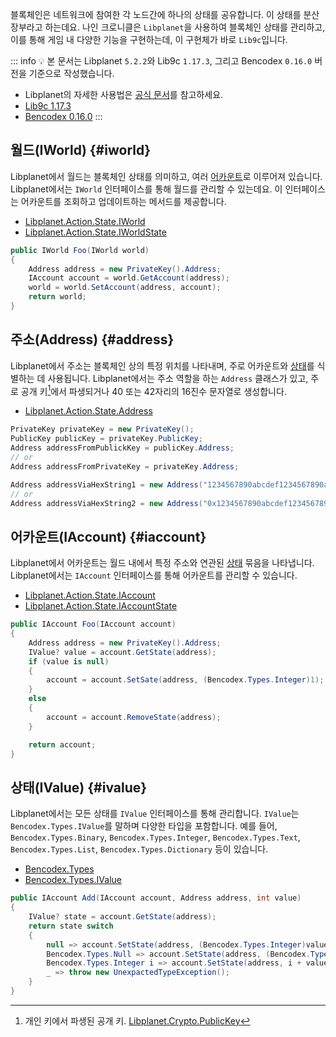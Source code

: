 블록체인은 네트워크에 참여한 각 노드간에 하나의 상태를 공유합니다. 이 상태를 분산장부라고 하는데요. 나인 크로니클은 `Libplanet`을 사용하여 블록체인 상태를 관리하고, 이를 통해 게임 내 다양한 기능을 구현하는데, 이 구현체가 바로 `Lib9c`입니다.

::: info :bulb:
본 문서는 Libplanet `5.2.2`와 Lib9c `1.17.3`, 그리고 Bencodex `0.16.0` 버전을 기준으로 작성했습니다.
- Libplanet의 자세한 사용법은 [공식 문서](https://docs.libplanet.io/5.2.2/)를 참고하세요.
- [Lib9c 1.17.3](https://github.com/planetarium/lib9c/tree/1.17.3)
- [Bencodex 0.16.0](https://github.com/planetarium/bencodex.net/tree/0.16.0)
:::

## 월드(IWorld) {#iworld}

Libplanet에서 월드는 블록체인 상태를 의미하고, 여러 [어카운트](#iaccount)로 이루어져 있습니다. Libplanet에서는 `IWorld` 인터페이스를 통해 월드를 관리할 수 있는데요. 이 인터페이스는 어카운트를 조회하고 업데이트하는 메서드를 제공합니다.

- [Libplanet.Action.State.IWorld](https://github.com/planetarium/libplanet/blob/5.2.2/src/Libplanet.Action/State/IWorld.cs)
- [Libplanet.Action.State.IWorldState](https://github.com/planetarium/libplanet/blob/5.2.2/src/Libplanet.Action/State/IWorldState.cs)

```cs
public IWorld Foo(IWorld world)
{
    Address address = new PrivateKey().Address;
    IAccount account = world.GetAccount(address);
    world = world.SetAccount(address, account);
    return world;
}
```

## 주소(Address) {#address}

Libplanet에서 주소는 블록체인 상의 특정 위치를 나타내며, 주로 어카운트와 [상태](#ivalue)를 식별하는 데 사용됩니다. Libplanet에서는 주소 역할을 하는 `Address` 클래스가 있고, 주로 공개 키[^public-key]에서 파생되거나 40 또는 42자리의 16진수 문자열로 생성합니다.

- [Libplanet.Action.State.Address](https://github.com/planetarium/libplanet/blob/5.2.2/src/Libplanet.Action/State/Address.cs)

```cs
PrivateKey privateKey = new PrivateKey();
PublicKey publicKey = privateKey.PublicKey;
Address addressFromPublickKey = publicKey.Address;
// or
Address addressFromPrivateKey = privateKey.Address;

Address addressViaHexString1 = new Address("1234567890abcdef1234567890abcdef12345678");
// or
Address addressViaHexString2 = new Address("0x1234567890abcdef1234567890abcdef12345678");
```

## 어카운트(IAccount) {#iaccount}

Libplanet에서 어카운트는 월드 내에서 특정 주소와 연관된 [상태](#ivalue) 묶음을 나타냅니다. Libplanet에서는 `IAccount` 인터페이스를 통해 어카운트를 관리할 수 있습니다.

- [Libplanet.Action.State.IAccount](https://github.com/planetarium/libplanet/blob/5.2.2/src/Libplanet.Action/State/IAccount.cs)
- [Libplanet.Action.State.IAccountState](https://github.com/planetarium/libplanet/blob/5.2.2/src/Libplanet.Action/State/IAccountState.cs)

```cs
public IAccount Foo(IAccount account)
{
    Address address = new PrivateKey().Address;
    IValue? value = account.GetState(address);
    if (value is null)
    {
        account = account.SetSate(address, (Bencodex.Types.Integer)1);
    }
    else
    {
        account = account.RemoveState(address);
    }

    return account;
}
```

## 상태(IValue) {#ivalue}

Libplanet에서는 모든 상태를 `IValue` 인터페이스를 통해 관리합니다. `IValue`는 `Bencodex.Types.IValue`를 말하며 다양한 타입을 포함합니다. 예를 들어, `Bencodex.Types.Binary`, `Bencodex.Types.Integer`, `Bencodex.Types.Text`, `Bencodex.Types.List`, `Bencodex.Types.Dictionary` 등이 있습니다.

- [Bencodex.Types](https://github.com/planetarium/bencodex.net/tree/0.16.0/Bencodex/Types)
- [Bencodex.Types.IValue](https://github.com/planetarium/bencodex.net/blob/0.16.0/Bencodex/Types/IValue.cs)

```cs
public IAccount Add(IAccount account, Address address, int value)
{
    IValue? state = account.GetState(address);
    return state switch
    {
        null => account.SetState(address, (Bencodex.Types.Integer)value),
        Bencodex.Types.Null => account.SetState(address, (Bencodex.Types.Integer)value),
        Bencodex.Types.Integer i => account.SetState(address, i + value),
        _ => throw new UnexpactedTypeException();
    }
}
```

[^public-key]: 개인 키에서 파생된 공개 키. [Libplanet.Crypto.PublicKey](https://github.com/planetarium/libplanet/blob/5.2.2/src/Libplanet.Crypto/PublicKey.cs)
